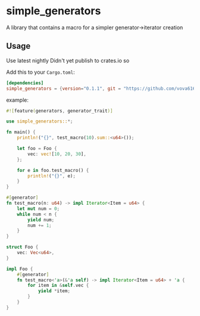 # simple_generators

A library that contains a macro for a simpler generator->iterator creation

## Usage

Use latest nightly
Didn't yet publish to crates.io so

Add this to your `Cargo.toml`:

```toml
[dependencies]
simple_generators = {version="0.1.1", git = "https://github.com/vova616/simple_generators"}
```

example:

```rust
#![feature(generators, generator_trait)]

use simple_generators::*;

fn main() {
    println!("{}", test_macro(10).sum::<u64>());

    let foo = Foo {
        vec: vec![10, 20, 30],
    };

    for e in foo.test_macro() {
        println!("{}", e);
    }
}

#[generator]
fn test_macro(n: u64) -> impl Iterator<Item = u64> {
    let mut num = 0;
    while num < n {
        yield num;
        num += 1;
    }
}

struct Foo {
    vec: Vec<u64>,
}

impl Foo {
    #[generator]
    fn test_macro<'a>(&'a self) -> impl Iterator<Item = u64> + 'a {
        for item in &self.vec {
            yield *item;
        }
    }
}
```

